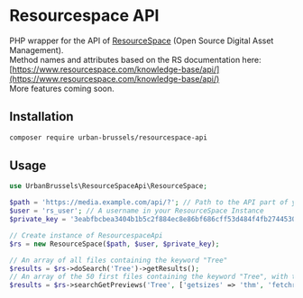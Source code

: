 # Resourcespace API
PHP wrapper for the API of [ResourceSpace](https://www.resourcespace.com/) (Open Source Digital Asset Management).    
Method names and attributes based on the RS documentation here: [https://www.resourcespace.com/knowledge-base/api/](https://www.resourcespace.com/knowledge-base/api/)    
More features coming soon.

## Installation

```sh
composer require urban-brussels/resourcespace-api
```

## Usage

```php 
use UrbanBrussels\ResourceSpaceApi\ResourceSpace;

$path = 'https://media.example.com/api/?'; // Path to the API part of your ResourceSpace instance
$user = 'rs_user'; // A username in your ResourceSpace Instance
$private_key = '3eabfbcbea3404b1b5c2f884ec8e86bf686cff53d484f4fb2744530721ff65dzerrs'; // Available at https://media.example.com/pages/api_test.php

// Create instance of ResourcespaceApi
$rs = new ResourceSpace($path, $user, $private_key);

// An array of all files containing the keyword "Tree"
$results = $rs->doSearch('Tree')->getResults();
// An array of the 50 first files containing the keyword "Tree", with thumbnail links, sorted by descending resource id
$results = $rs->searchGetPreviews('Tree', ['getsizes' => 'thm', 'fetchrows' => 50, 'order_by' => 'resourceid', 'sort' => 'desc'])->getResults(); 

```

